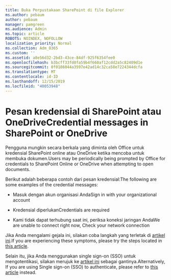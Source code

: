 ```yaml
---
title: Buka Perpustakaan SharePoint di file Explorer
ms.author: pebaum
author: pebaum
manager: pamgreen
ms.audience: Admin
ms.topic: article
ROBOTS: NOINDEX, NOFOLLOW
localization_priority: Normal
ms.collection: Adm_O365
ms.custom: ''
ms.assetid: a8e56d32-2bd3-43ce-84df-925f6354fee0
ms.openlocfilehash: b3bcff33fd0fa59b4f660af12cdd2a5c82409d1e
ms.sourcegitcommit: 0f0186044a3597e42ad14c32ca58e7224344dcfa
ms.translationtype: MT
ms.contentlocale: id-ID
ms.lasthandoff: 12/15/2019
ms.locfileid: "40053948"
---
```

# <a name="credential-messages-in-sharepoint-or-onedrive"></a><span data-ttu-id="bb58e-102">Pesan kredensial di SharePoint atau OneDrive</span><span class="sxs-lookup"><span data-stu-id="bb58e-102">Credential messages in SharePoint or OneDrive</span></span>

<span data-ttu-id="bb58e-103">Pengguna mungkin secara berkala yang diminta oleh Office untuk kredensial SharePoint online atau OneDrive ketika mencoba untuk membuka dokumen.</span><span class="sxs-lookup"><span data-stu-id="bb58e-103">Users may be periodically being prompted by Office for credentials to SharePoint Online or OneDrive when attempting to open documents.</span></span>

<span data-ttu-id="bb58e-104">Berikut adalah beberapa contoh dari pesan kredensial:</span><span class="sxs-lookup"><span data-stu-id="bb58e-104">The following are some examples of the credential messages:</span></span>

- <span data-ttu-id="bb58e-105">Masuk dengan akun organisasi Anda</span><span class="sxs-lookup"><span data-stu-id="bb58e-105">Sign in with your organizational account</span></span>

- <span data-ttu-id="bb58e-106">Kredensial diperlukan</span><span class="sxs-lookup"><span data-stu-id="bb58e-106">Credentials are required</span></span>

- <span data-ttu-id="bb58e-107">Kami tidak dapat terhubung saat ini, periksa koneksi jaringan Anda</span><span class="sxs-lookup"><span data-stu-id="bb58e-107">We are unable to connect right now, Check your network connection</span></span>

<span data-ttu-id="bb58e-108">Jika Anda mengalami gejala ini, silakan coba langkah yang terletak di [artikel ini](https://support.microsoft.com/help/2913639/office-applications-periodically-prompt-for-credentials-to-sharepoint).</span><span class="sxs-lookup"><span data-stu-id="bb58e-108">If you are experiencing these symptoms, please try the steps located in [this article](https://support.microsoft.com/help/2913639/office-applications-periodically-prompt-for-credentials-to-sharepoint).</span></span>

<span data-ttu-id="bb58e-109">Selain itu, jika Anda menggunakan single sign-on (SSO) untuk mengotentikasi, silakan merujuk ke [artikel ini](https://support.microsoft.com/help/4025962/cant-sign-in-after-update-to-office-2016-build-16-0-7967-on-windows-10) sebagai gantinya.</span><span class="sxs-lookup"><span data-stu-id="bb58e-109">Alternatively, If you are using Single sign-on (SSO) to authenticate, please refer to [this article](https://support.microsoft.com/help/4025962/cant-sign-in-after-update-to-office-2016-build-16-0-7967-on-windows-10) instead.</span></span>


